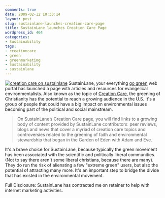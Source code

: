 ```yaml
---
comments: true
date: 2009-02-12 10:33:14
layout: post
slug: sustainlane-launches-creation-care-page
title: SustainLane launches Creation Care Page
wordpress_id: 464
categories:
- Sustainability
tags:
- creationcare
- green
- greenmarketing
- Sustainability
- sustainlane
---
```


[![creation care on sustainlane](http://www.ivanenviroman.com/wp-content/uploads/2009/02/creationcare-sustainlane20090211-tm.jpg)](http://www.ivanenviroman.com/wp-content/uploads/2009/02/creationcare-sustainlane20090211.png)
SustainLane, your everything [go green](http://www.sustainlane.com/) web portal has launched a page with articles and resources for evangelical environmentalists. Also known as the topic of [Creation Care](http://www.sustainlane.com/directory/creation-care), the greening of Christianity has the potential to reach a growing audience in the U.S. It's a group of people that could have a big impact on environmental issues becoming part of the political and social mainstream.


> On SustainLane’s Creation Care page, you will find links to a growing body of content provided by SustainLane contributors: peer reviews, blogs and news that cover a myriad of creation care topics and controversies related to the greening of faith and environmental stewardship that began in the Garden of Eden with Adam and Eve.


It's a brave choice for SustainLane, because typically the green movement has been associated with the scientific and politically liberal communities.(Not to say there aren't some liberal christians, because there are many). They do run the risk of alienating a few "extreme green" users, but also the potential of attracting many more. It's an important step to bridge the divide that has existed in the environmental movement.


Full Disclosure: SustainLane has contracted me on retainer to help with internet marketing activities.

